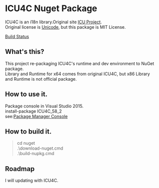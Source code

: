 # ICU4C Nuget Package

ICU4C is an i18n library.Original site [ICU Project](http://site.icu-project.org/).  
Original license is [Unicode](http://www.unicode.org/copyright.html#License), but this package is MIT License.

[Build Status](https://clueup.visualstudio.com/_apis/public/build/definitions/0fa03a7b-e8d2-46c1-9a00-a5160c41a569/72/badge)

## What's this?
This project re-packaging ICU4C's runtime and dev environment to NuGet package.    
Library and Runtime for x64 comes from original ICU4C, but x86 Library and Runtime is not official package.   

## How to use it.
Package console in Visual Studio 2015.  
install-package ICU4C_58_2  
see:[Package Manager Console](https://docs.nuget.org/consume/package-manager-console)

## How to build it.

> cd nuget  
> .\download-nuget.cmd  
> .\build-nupkg.cmd  

## Roadmap
I will updating with ICU4C.

